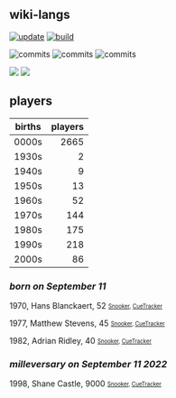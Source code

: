 ## wiki-langs
[![update](https://github.com/dreamerminsk/wiki-langs/actions/workflows/update-tables.yml/badge.svg)](https://github.com/dreamerminsk/wiki-langs/actions/workflows/update-tables.yml)
[![build](https://github.com/dreamerminsk/wiki-langs/actions/workflows/build.yml/badge.svg)](https://github.com/dreamerminsk/wiki-langs/actions/workflows/build.yml)

![commits](https://img.shields.io/github/commit-activity/y/dreamerminsk/wiki-langs)
![commits](https://img.shields.io/github/commit-activity/m/dreamerminsk/wiki-langs)
![commits](https://img.shields.io/github/commit-activity/w/dreamerminsk/wiki-langs)

![](https://img.shields.io/github/languages/code-size/dreamerminsk/wiki-langs)
![](https://img.shields.io/github/repo-size/dreamerminsk/wiki-langs)

## players
| births | players |
| :----: | ------: |
| 0000s | 2665 |
| 1930s | 2 |
| 1940s | 9 |
| 1950s | 13 |
| 1960s | 52 |
| 1970s | 144 |
| 1980s | 175 |
| 1990s | 218 |
| 2000s | 86 |

### ***born on September 11***
1970, Hans Blanckaert, 52 <sub><sup>[Snooker](http://www.snooker.org/res/index.asp?player=191), [CueTracker](http://cuetracker.net/Players/hans-blanckaert/)</sup></sub>

1977, Matthew Stevens, 45 <sub><sup>[Snooker](http://www.snooker.org/res/index.asp?player=9), [CueTracker](http://cuetracker.net/Players/matthew-stevens/)</sup></sub>

1982, Adrian Ridley, 40 <sub><sup>[Snooker](http://www.snooker.org/res/index.asp?player=911), [CueTracker](http://cuetracker.net/Players/adrian-ridley/)</sup></sub>


### ***milleversary on September 11 2022***
1998, Shane Castle, 9000 <sub><sup>[Snooker](http://www.snooker.org/res/index.asp?player=615), [CueTracker](http://cuetracker.net/Players/shane-castle/)</sup></sub>



